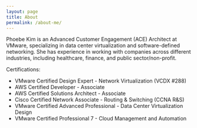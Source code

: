 ```yaml
---
layout: page
title: About
permalink: /about-me/
---
```


Phoebe Kim is an Advanced Customer Engagement (ACE) Architect at VMware, specializing in data center virtualization and software-defined networking. She has experience in working with companies across different industries, including healthcare, finance, and public sector/non-profit. 


Certifications:
* VMware Certified Design Expert - Network Virtualization (VCDX #288)
* AWS Certified Developer - Associate
* AWS Certified Solutions Architect - Associate
* Cisco Certified Network Associate - Routing & Switching (CCNA R&S)
* VMware Certified Advanced Professional - Data Center Virtualization Design
* VMware Certified Professional 7 - Cloud Management and Automation 

